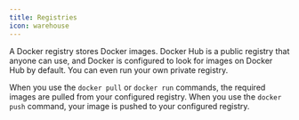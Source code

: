 ```yaml
---
title: Registries
icon: warehouse
---
```


A Docker registry stores Docker images. Docker Hub is a public registry that
anyone can use, and Docker is configured to look for images on Docker Hub by
default. You can even run your own private registry.

When you use the `docker pull` or `docker run` commands, the required images are
pulled from your configured registry. When you use the `docker push` command,
your image is pushed to your configured registry.
